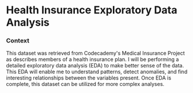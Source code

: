 # Health Insurance Exploratory Data Analysis
### Context
This dataset was retrieved from Codecademy's Medical Insurance Project as describes members of a health insurance plan. I will be performing a detailed exploratory data analysis (EDA) to make better sense of the data.
This EDA will enable me to understand patterns, detect anomalies, and find interesting relationships between the variables present. Once EDA is complete, this dataset can be utilized for more complex analyses.
